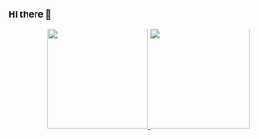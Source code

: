 ### Hi there 👋

<div align="center">
  <a href="https://github.com/juacg">
  <img height="180em" src="https://github-readme-stats.vercel.app/api?username=juacg&show_icons=true&theme=white&include_all_commits=true&count_private=true"/>
  <img height="180em" src="https://github-readme-stats.vercel.app/api/top-langs/?username=juacg&layout=compact&langs_count=7&theme=white"/>
</div>
